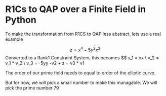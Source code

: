 # R1Cs to QAP over a Finite Field in Python

To make the transformation from R1CS to QAP less abstract, lets use a real example

$$
z = x^4 - 5y^2x^2
$$
Converted to a Rank1 Constraint System, this becomes
$$
v_1 = xx \\
v_2 = v_1 * v_2 \\
v_3 = -5yy
-v2 + z = v3 * v1

The order of our prime field needs to equal to order of the elliptic curve.

But for now, we will pick a small number to make this managable. We will pick the prime number 79
